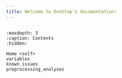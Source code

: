 ```yaml
---
title: Welcome to OneStop's documentation!
---
```


```{include} ../../README.md
```

```{toctree}
:maxdepth: 3
:caption: Contents
:hidden:

Home <self>
variables
known_issues
preprocessing_analyses

```

<!-- ## Indices and tables

- [General Index](genindex)
- [Module Index](modindex)
- [Search Page](search) -->
